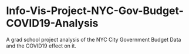 # Info-Vis-Project-NYC-Gov-Budget-COVID19-Analysis
A grad school project analysis of the NYC City Government Budget Data and the COVID19 effect on it. 
